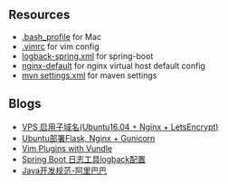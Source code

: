 
## Resources 
* [.bash_profile](https://github.com/lxyu0405/resources/blob/update/.bash_profile) for Mac
* [.vimrc](https://github.com/lxyu0405/resources/blob/update/.vimrc) for vim config
* [logback-spring.xml](https://github.com/lxyu0405/resources/blob/update/logback-spring.xml) for spring-boot
* [nginx-default](https://github.com/lxyu0405/resources/blob/update/nginx-default) for nginx virtual host default config
* [mvn settings.xml](https://github.com/lxyu0405/resources/blob/update/settings.xml) for maven settings

## Blogs
* [VPS 启用子域名(Ubuntu16.04 + Nginx + LetsEncrypt)](https://github.com/lxyu0405/resources/blob/update/VPS%20%E5%90%AF%E7%94%A8%E5%AD%90%E5%9F%9F%E5%90%8D(Ubuntu16.04%20%2B%20Nginx%20%2B%20LetsEncrypt).md)
* [Ubuntu部署Flask, Nginx + Gunicorn](https://github.com/lxyu0405/resources/blob/update/Ubuntu%E9%83%A8%E7%BD%B2Flask%2C%20Nginx%20%2B%20Gunicorn.pdf)
* [Vim Plugins with Vundle](https://github.com/lxyu0405/resources/blob/update/Vim%20Plugins%20with%20Vundle.md)
* [Spring Boot 日志工具logback配置](https://github.com/lxyu0405/resources/blob/update/SpringBoot%E6%97%A5%E5%BF%97%E5%B7%A5%E5%85%B7logback%E9%85%8D%E7%BD%AE.md)
* [Java开发规范-阿里巴巴](https://github.com/lxyu0405/resources/blob/update/Java-development-manual.pdf)

